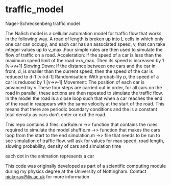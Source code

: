 # traffic_model
Nagel-Schreckenberg traffic model


The NaSch model is a cellular automation model for traffic flow that works in the following way. A road of length is broken up into L cells in which only one car can occupy, and each car has an associated speed, v, that can take integer values up to v_max  .Four simple rules are then used to simulate the flow of traffic on a road.
	Acceleration: if the speed of a car is less than the maximum speed limit of the road v<v_max. Then its speed is increased by 1 [v→v+1]
	Slowing Down: If the distance between one cars and the car in front, d, is smaller than the current speed, then the speed of the car is reduced to d-1 [v→d-1]
	Randomisation: With probability p, the speed of a car is reduced by 1 [v→v-1]
	Movement: The position of each car is advanced by v
These four steps are carried out in order, for all cars on the road in parallel, these actions are then repeated to simulate the traffic flow. In the model the road is a close loop such that when a car reaches the end of the road in reappears with the same velocity at the start of the road. This means that there are periodic boundary conditions and the is a constant total density as cars don’t enter or exit the road.

This repo contains 3 files:
  carRule.m ->> function that contains the rules required to simulate the model
  shuffle.m ->> function that makes the cars loop from the start to the end
  simulation.m ->> file that needs to be run to see simulation of traffic flow. will ask for values for max speed, road length, slowing probability, density of cars and simulation time

each dot in the animation represents a car

This code was originally developed as part of a scientific computing module during my physics degree at the University of Nottingham. Contact nickgray@liv.ac.uk for more information
